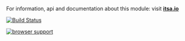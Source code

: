 For information, api and documentation about this module: visit <b><a href="http://itsa.io">itsa.io</a></b>

[![Build Status](https://travis-ci.org/itsa/drag.svg?branch=master)](https://travis-ci.org/itsa/drag)

[![browser support](https://ci.testling.com/itsa/drag.png)](https://ci.testling.com/itsa/drag)